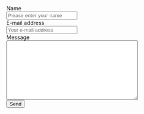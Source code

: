 <html>
<head>
  <title>Contact me</title>
</head>

<body>
<form method="post" action="https://forms.un-static.com/forms/YOUR_ENDPOINT_REFERENCE">
  <div class="form-group row">
    <label for="name" class="col-4 col-form-label">Name</label>
    <div class="col-8">
      <div class="input-group">
        <div class="input-group-addon">
          <i class="fa fa-user"></i>
        </div>
        <input id="name" name="name" placeholder="Please enter your name" type="text" required="required" class="form-control">
      </div>
    </div>
  </div>
  <div class="form-group row">
    <label for="email" class="col-4 col-form-label">E-mail address</label>
    <div class="col-8">
      <div class="input-group">
        <div class="input-group-addon">
          <i class="fa fa-envelope"></i>
        </div>
        <input id="email" name="email" placeholder="Your e-mail address" type="text" required="required" class="form-control">
      </div>
    </div>
  </div>
  <div class="form-group row">
    <label for="message" class="col-4 col-form-label">Message</label>
    <div class="col-8">
      <textarea id="message" name="message" cols="40" rows="10" required="required" class="form-control"></textarea>
    </div>
  </div>
  <div class="form-group row">
    <div class="offset-4 col-8">
      <button name="submit" type="submit" class="btn btn-primary">Send</button>
    </div>
  </div>
</form>
<div align="center">
</div>
</body>
</html>